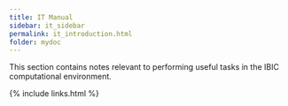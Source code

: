 ```yaml
---
title: IT Manual
sidebar: it_sidebar
permalink: it_introduction.html
folder: mydoc
---
```


This section contains notes relevant to performing useful tasks in the IBIC computational environment.

{% include links.html %}
